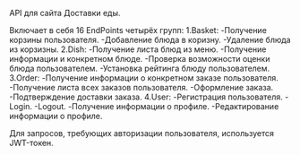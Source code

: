 API для сайта Доставки еды.

Включает в себя 16 EndPoints четырёх групп:
1.Basket:
  -Получение корзины пользователя.
  -Добавление блюда в коризну.
  -Удаление блюда из корзизны.
2.Dish:
  -Получение листа блюд из меню.
  -Получение информации и конкретном блюде.
  -Проверка возможности оценки блюда пользователем.
  -Установка рейтинга блюду пользователем.
3.Order:
  -Получение информации о конкретном заказе пользователя.
  -Получение листа всех заказов пользователя.
  -Оформление заказа.
  -Подтверждение доставки заказа.
4.User:
  -Регистрация пользователя.
  -Login.
  -Logout.
  -Получение информации о профиле.
  -Редактирование информации о профиле.
  
Для запросов, требующих авторизации пользователя, используется JWT-токен.
